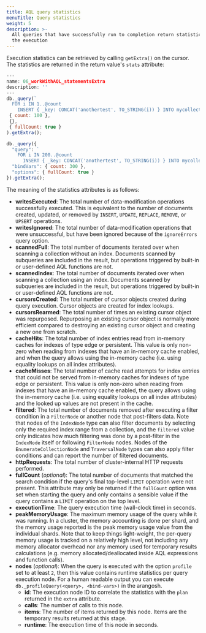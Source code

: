 ```yaml
---
title: AQL query statistics
menuTitle: Query statistics
weight: 5
description: >-
  All queries that have successfully run to completion return statistics about
  the execution
---
```

Execution statistics can be retrieved by calling `getExtra()` on the cursor.
The statistics are returned in the return value's `stats` attribute:

```js
---
name: 06_workWithAQL_statementsExtra
description: ''
---
db._query(`
  FOR i IN 1..@count
    INSERT { _key: CONCAT('anothertest', TO_STRING(i)) } INTO mycollection`,
 { count: 100 },
 {},
 { fullCount: true }
).getExtra();

db._query({
  "query": `
    FOR i IN 200..@count
      INSERT { _key: CONCAT('anothertest', TO_STRING(i)) } INTO mycollection`,
  "bindVars": { count: 300 },
  "options": { fullCount: true }
}).getExtra();
```

The meaning of the statistics attributes is as follows:

- **writesExecuted**: The total number of data-modification operations successfully executed.
  This is equivalent to the number of documents created, updated, or removed by `INSERT`,
  `UPDATE`, `REPLACE`, `REMOVE`, or `UPSERT` operations.
- **writesIgnored**: The total number of data-modification operations that were unsuccessful,
  but have been ignored because of the `ignoreErrors` query option.
- **scannedFull**: The total number of documents iterated over when scanning a collection 
  without an index. Documents scanned by subqueries are included in the result, but
  operations triggered by built-in or user-defined AQL functions are not.
- **scannedIndex**: The total number of documents iterated over when scanning a collection using
  an index. Documents scanned by subqueries are included in the result, but operations
  triggered by built-in or user-defined AQL functions are not.
- **cursorsCreated**: The total number of cursor objects created during query execution. Cursor
  objects are created for index lookups.
- **cursorsRearmed**: The total number of times an existing cursor object was repurposed.
  Repurposing an existing cursor object is normally more efficient compared to destroying an
  existing cursor object and creating a new one from scratch.
- **cacheHits**: The total number of index entries read from in-memory caches for indexes
  of type edge or persistent. This value is only non-zero when reading from indexes
  that have an in-memory cache enabled, and when the query allows using the in-memory
  cache (i.e. using equality lookups on all index attributes).
- **cacheMisses**: The total number of cache read attempts for index entries that could not
  be served from in-memory caches for indexes of type edge or persistent. This value
  is only non-zero when reading from indexes that have an in-memory cache enabled, the
  query allows using the in-memory cache (i.e. using equality lookups on all index attributes)
  and the looked up values are not present in the cache.
- **filtered**: The total number of documents removed after executing a filter condition
  in a `FilterNode` or another node that post-filters data. Note that nodes of the
  `IndexNode` type can also filter documents by selecting only the required index range 
  from a collection, and the `filtered` value only indicates how much filtering was done by a
  post-filter in the `IndexNode` itself or following `FilterNode` nodes. 
  Nodes of the `EnumerateCollectionNode` and `TraversalNode` types can also apply
  filter conditions and can report the number of filtered documents.
- **httpRequests**: The total number of cluster-internal HTTP requests performed.
- **fullCount** (_optional_): The total number of documents that matched the search condition if the query's
  final top-level `LIMIT` operation were not present.
  This attribute may only be returned if the `fullCount` option was set when starting the 
  query and only contains a sensible value if the query contains a `LIMIT` operation on
  the top level.
- **executionTime**: The query execution time (wall-clock time) in seconds.
- **peakMemoryUsage**: The maximum memory usage of the query while it was running. In a cluster,
  the memory accounting is done per shard, and the memory usage reported is the peak
  memory usage value from the individual shards.
  Note that to keep things light-weight, the per-query memory usage is tracked on a relatively 
  high level, not including any memory allocator overhead nor any memory used for temporary
  results calculations (e.g. memory allocated/deallocated inside AQL expressions and function 
  calls).
- **nodes** (_optional_): When the query is executed with the option `profile` set to at least `2`,
  then this value contains runtime statistics per query execution node.
  For a human readable output you can execute `db._profileQuery(<query>, <bind-vars>)`
  in the arangosh.
  - **id**: The execution node ID to correlate the statistics with the `plan` returned in
    the `extra` attribute.
  - **calls**: The number of calls to this node.
  - **items**: The number of items returned by this node. Items are the temporary results
    returned at this stage.
  - **runtime**: The execution time of this node in seconds.
